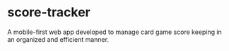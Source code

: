 # score-tracker
A mobile-first web app developed to manage card game score keeping in an organized and efficient manner.
